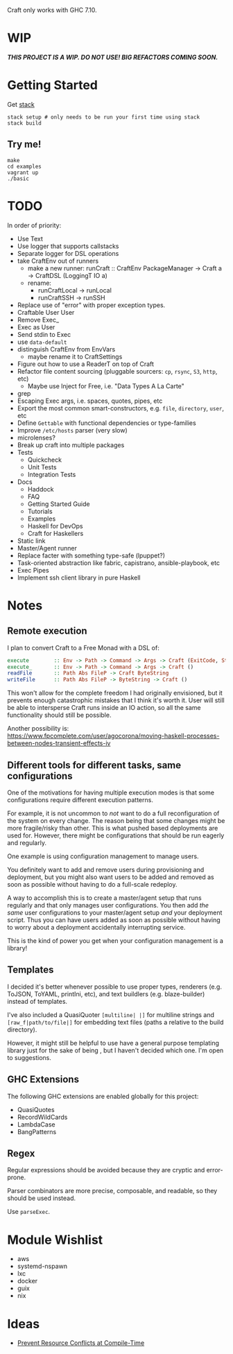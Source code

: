 Craft only works with GHC 7.10.

# WIP

***THIS PROJECT IS A WIP. DO NOT USE! BIG REFACTORS COMING SOON.***

# Getting Started

Get [stack](https://github.com/commercialhaskell/stack#how-to-install)

```
stack setup # only needs to be run your first time using stack
stack build
```

## Try me!

```
make
cd examples
vagrant up
./basic
```

# TODO

In order of priority:

 * Use Text
 * Use logger that supports callstacks
 * Separate logger for DSL operations
 * take CraftEnv out of runners
   - make a new runner: runCraft :: CraftEnv PackageManager -> Craft a -> CraftDSL (LoggingT IO a)
   - rename:
     - runCraftLocal -> runLocal
     - runCraftSSH   -> runSSH
 * Replace use of "error" with proper exception types.
 * Craftable User User
 * Remove Exec_
 * Exec as User
 * Send stdin to Exec
 * use `data-default`
 * distinguish CraftEnv from EnvVars
   - maybe rename it to CraftSettings
 * Figure out how to use a ReaderT on top of Craft
 * Refactor file content sourcing (pluggable sourcers: `cp`, `rsync`, `S3`, `http`, etc)
   - Maybe use Inject for Free, i.e. "Data Types A La Carte"
 * grep
 * Escaping Exec args, i.e. spaces, quotes, pipes, etc
 * Export the most common smart-constructors, e.g. `file`, `directory`, `user`, etc
 * Define `Gettable` with functional dependencies or type-families
 * Improve `/etc/hosts` parser (very slow)
 * microlenses?
 * Break up craft into multiple packages
 * Tests
    - Quickcheck
    - Unit Tests
    - Integration Tests
 * Docs
   - Haddock
   - FAQ
   - Getting Started Guide
   - Tutorials
   - Examples
   - Haskell for DevOps
   - Craft for Haskellers
 * Static link
 * Master/Agent runner
 * Replace facter with something type-safe (lpuppet?)
 * Task-oriented abstraction like fabric, capistrano, ansible-playbook, etc
 * Exec Pipes
 * Implement ssh client library in pure Haskell


# Notes

## Remote execution

I plan to convert Craft to a Free Monad with a DSL of:

```haskell
execute        :: Env -> Path -> Command -> Args -> Craft (ExitCode, String, String)
execute_       :: Env -> Path -> Command -> Args -> Craft ()
readFile       :: Path Abs FileP -> Craft ByteString
writeFile      :: Path Abs FileP -> ByteString -> Craft ()
```

This won't allow for the complete freedom I had originally envisioned,
but it prevents enough catastrophic mistakes that I think it's worth it.
User will still be able to intersperse Craft runs inside an IO action,
so all the same functionality should still be possible.

Another possibility is: https://www.fpcomplete.com/user/agocorona/moving-haskell-processes-between-nodes-transient-effects-iv

## Different tools for different tasks, same configurations

One of the motivations for having multiple execution modes
is that some configurations require different execution patterns.

For example, it is not uncommon to *not* want to do a full reconfiguration
of the system on every change.
The reason being that some changes might be more fragile/risky than other.
This is what pushed based deployments are used for.
However, there might be configurations that should be run eagerly and regularly.

One example is using configuration management to manage users.

You definitely want to add and remove users during provisioning and deployment,
but you might also want users to be added and removed as soon as possible
without having to do a full-scale redeploy.

A way to accomplish this is to create a master/agent setup that runs regularly
and that only manages user configurations.
You then add *the same* user configurations to your master/agent setup _and_ your deployment script.
Thus you can have users added as soon as possible without having to
worry about a deployment accidentally interrupting service.

This is the kind of power you get when your configuration management is a library!


## Templates

I decided it's better whenever possible to use proper types,
renderers (e.g. ToJSON, ToYAML, printIni, etc),
and text buildlers (e.g. blaze-builder)
instead of templates.

I've also included a QuasiQuoter `[multiline| |]` for multiline strings
and `[raw_f|path/to/file|]` for embedding text files
(paths a relative to the build directory).

However, it might still be helpful to use have a general purpose templating library
just for the sake of being ,
but I haven't decided which one.
I'm open to suggestions.

## GHC Extensions

The following GHC extensions are enabled globally for this project:

 * QuasiQuotes
 * RecordWildCards
 * LambdaCase
 * BangPatterns

## Regex

Regular expressions should be avoided because they are cryptic and error-prone.

Parser combinators are more precise, composable, and readable, so they should be used instead.

Use `parseExec`.


# Module Wishlist

 * aws
 * systemd-nspawn
 * lxc
 * docker
 * guix
 * nix

# Ideas

 * [Prevent Resource Conflicts at Compile-Time](http://stackoverflow.com/a/26031509)
